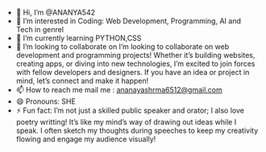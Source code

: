 - 👋 Hi, I’m @ANANYA542
- 👀 I’m interested in Coding: Web Development, Programming, AI and Tech in genrel
- 🌱 I’m currently learning PYTHON,CSS
- 💞️ I’m looking to collaborate on I’m looking to collaborate on web development and programming projects! Whether it’s building websites, creating apps, or diving into new technologies, I’m excited to join forces with fellow developers and designers. If you have an idea or project in mind, let’s connect and make it happen!
- 📫 How to reach me mail me : ananayashrma6512@gmail.com
- 😄 Pronouns: SHE
- ⚡ Fun fact: I’m not just a skilled public speaker and orator; I also love poetry writting! It’s like my mind’s way of drawing out ideas while I speak. I often sketch my thoughts during speeches to keep my creativity flowing and engage my audience visually!

<!---
ANANYA542/ANANYA542 is a ✨ special ✨ repository because its `README.md` (this file) appears on your GitHub profile.
You can click the Preview link to take a look at your changes.
--->
